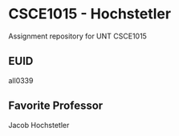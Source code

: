 # CSCE1015 - Hochstetler
Assignment repository for UNT CSCE1015
## EUID
all0339
## Favorite Professor
Jacob Hochstetler
